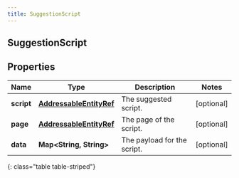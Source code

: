 ```yaml
---
title: SuggestionScript
---
```

## SuggestionScript


## Properties

| Name | Type | Description | Notes |
| ------------ | ------------- | ------------- | ------------- |
| **script** | <!----><!---->[**AddressableEntityRef**](AddressableEntityRef.html)<!----> | The suggested script. |  [optional] |
| **page** | <!----><!---->[**AddressableEntityRef**](AddressableEntityRef.html)<!----> | The page of the script. |  [optional] |
| **data** | <!----><!---->**Map&lt;String, String&gt;**<!----> | The payload for the script. |  [optional] |
{: class="table table-striped"}



